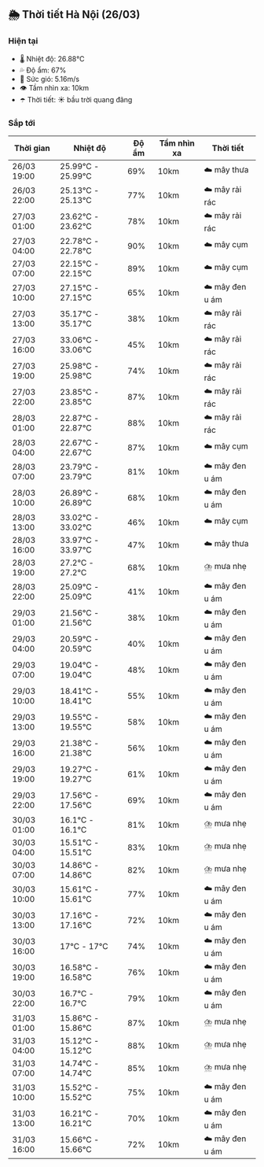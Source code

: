 ## 🌦️ Thời tiết Hà Nội (26/03)

### Hiện tại

- 🌡️ Nhiệt độ: 26.88℃
- 💦 Độ ẩm: 67%
- 💨 Sức gió: 5.16m/s
- 👁️ Tầm nhìn xa: 10km
- ☂️ Thời tiết: ☀️ bầu trời quang đãng

### Sắp tới

| Thời gian | Nhiệt độ | Độ ẩm | Tầm nhìn xa | Thời tiết |
| --- | --- | --- | --- | --- |
| 26/03 19:00 | 25.99℃ - 25.99℃ | 69% | 10km | ☁️ mây thưa |
| 26/03 22:00 | 25.13℃ - 25.13℃ | 77% | 10km | ☁️ mây rải rác |
| 27/03 01:00 | 23.62℃ - 23.62℃ | 78% | 10km | ☁️ mây rải rác |
| 27/03 04:00 | 22.78℃ - 22.78℃ | 90% | 10km | ☁️ mây cụm |
| 27/03 07:00 | 22.15℃ - 22.15℃ | 89% | 10km | ☁️ mây cụm |
| 27/03 10:00 | 27.15℃ - 27.15℃ | 65% | 10km | ☁️ mây đen u ám |
| 27/03 13:00 | 35.17℃ - 35.17℃ | 38% | 10km | ☁️ mây rải rác |
| 27/03 16:00 | 33.06℃ - 33.06℃ | 45% | 10km | ☁️ mây rải rác |
| 27/03 19:00 | 25.98℃ - 25.98℃ | 74% | 10km | ☁️ mây rải rác |
| 27/03 22:00 | 23.85℃ - 23.85℃ | 87% | 10km | ☁️ mây rải rác |
| 28/03 01:00 | 22.87℃ - 22.87℃ | 88% | 10km | ☁️ mây rải rác |
| 28/03 04:00 | 22.67℃ - 22.67℃ | 87% | 10km | ☁️ mây cụm |
| 28/03 07:00 | 23.79℃ - 23.79℃ | 81% | 10km | ☁️ mây đen u ám |
| 28/03 10:00 | 26.89℃ - 26.89℃ | 68% | 10km | ☁️ mây đen u ám |
| 28/03 13:00 | 33.02℃ - 33.02℃ | 46% | 10km | ☁️ mây cụm |
| 28/03 16:00 | 33.97℃ - 33.97℃ | 47% | 10km | ☁️ mây thưa |
| 28/03 19:00 | 27.2℃ - 27.2℃ | 68% | 10km | ⛈️ mưa nhẹ |
| 28/03 22:00 | 25.09℃ - 25.09℃ | 41% | 10km | ☁️ mây đen u ám |
| 29/03 01:00 | 21.56℃ - 21.56℃ | 38% | 10km | ☁️ mây đen u ám |
| 29/03 04:00 | 20.59℃ - 20.59℃ | 40% | 10km | ☁️ mây đen u ám |
| 29/03 07:00 | 19.04℃ - 19.04℃ | 48% | 10km | ☁️ mây đen u ám |
| 29/03 10:00 | 18.41℃ - 18.41℃ | 55% | 10km | ☁️ mây đen u ám |
| 29/03 13:00 | 19.55℃ - 19.55℃ | 58% | 10km | ☁️ mây đen u ám |
| 29/03 16:00 | 21.38℃ - 21.38℃ | 56% | 10km | ☁️ mây đen u ám |
| 29/03 19:00 | 19.27℃ - 19.27℃ | 61% | 10km | ☁️ mây đen u ám |
| 29/03 22:00 | 17.56℃ - 17.56℃ | 69% | 10km | ☁️ mây đen u ám |
| 30/03 01:00 | 16.1℃ - 16.1℃ | 81% | 10km | ⛈️ mưa nhẹ |
| 30/03 04:00 | 15.51℃ - 15.51℃ | 83% | 10km | ⛈️ mưa nhẹ |
| 30/03 07:00 | 14.86℃ - 14.86℃ | 82% | 10km | ⛈️ mưa nhẹ |
| 30/03 10:00 | 15.61℃ - 15.61℃ | 77% | 10km | ☁️ mây đen u ám |
| 30/03 13:00 | 17.16℃ - 17.16℃ | 72% | 10km | ☁️ mây đen u ám |
| 30/03 16:00 | 17℃ - 17℃ | 74% | 10km | ☁️ mây đen u ám |
| 30/03 19:00 | 16.58℃ - 16.58℃ | 76% | 10km | ☁️ mây đen u ám |
| 30/03 22:00 | 16.7℃ - 16.7℃ | 79% | 10km | ☁️ mây đen u ám |
| 31/03 01:00 | 15.86℃ - 15.86℃ | 87% | 10km | ⛈️ mưa nhẹ |
| 31/03 04:00 | 15.12℃ - 15.12℃ | 88% | 10km | ⛈️ mưa nhẹ |
| 31/03 07:00 | 14.74℃ - 14.74℃ | 85% | 10km | ⛈️ mưa nhẹ |
| 31/03 10:00 | 15.52℃ - 15.52℃ | 75% | 10km | ☁️ mây đen u ám |
| 31/03 13:00 | 16.21℃ - 16.21℃ | 70% | 10km | ☁️ mây đen u ám |
| 31/03 16:00 | 15.66℃ - 15.66℃ | 72% | 10km | ☁️ mây đen u ám |
